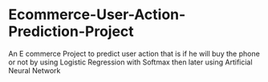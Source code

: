 # Ecommerce-User-Action-Prediction-Project
An E commerce Project to predict user action that is if he will buy the phone or not by using Logistic Regression with Softmax then later using Artificial Neural Network 
